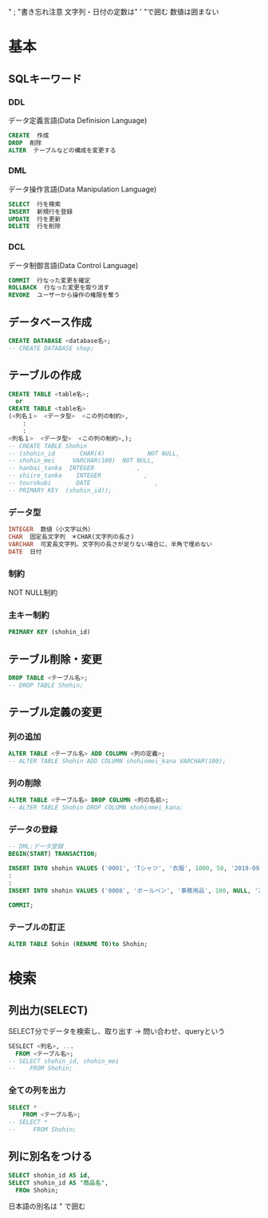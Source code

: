 " ; "書き忘れ注意
文字列・日付の定数は" ' "で囲む
数値は囲まない

# 基本
## SQLキーワード
### DDL
データ定義言語(Data Definision Language)

```sql
CREATE  作成
DROP  削除
ALTER  テーブルなどの構成を変更する
```

### DML
データ操作言語(Data Manipulation Language)

```sql
SELECT  行を検索
INSERT  新規行を登録
UPDATE  行を更新
DELETE  行を削除
```

### DCL
データ制御言語(Data Control Language)

```sql
COMMIT  行なった変更を確定
ROLLBACK  行なった変更を取り消す
REVOKE  ユーザーから操作の権限を奪う
```

## データベース作成

```sql
CREATE DATABASE <database名>;
-- CREATE DATABASE shop;
```

## テーブルの作成
```sql
CREATE TABLE <table名>;
  or
CREATE TABLE <table名>
(<列名１>  <データ型>  <この列の制約>,
    :
    :
<列名１>  <データ型>  <この列の制約>,);
-- CREATE TABLE Shohin
-- (shohin_id       CHAR(4)            NOT NULL,
-- shohin_mei     VARCHAR(100)  NOT NULL,
-- hanbai_tanka  INTEGER            ,
-- shiire_tanka    INTEGER            ,
-- tourokubi       DATE                  ,
-- PRIMARY KEY  (shohin_id));
```

### データ型
```sql
INTEGER  数値（小文字以外）
CHAR  固定長文字列　＊CHAR(文字列の長さ)
VARCHAR  可変長文字列。文字列の長さが足りない場合に、半角で埋めない
DATE  日付
```

### 制約
NOT NULL制約

### 主キー制約

```sql
PRIMARY KEY (shohin_id)
```

## テーブル削除・変更

```sql
DROP TABLE <テーブル名>;
-- DROP TABLE Shohin;
```
## テーブル定義の変更
### 列の追加

```sql
ALTER TABLE <テーブル名> ADD COLUMN <列の定義>;
-- ALTER TABLE Shohin ADD COLUMN shohinmei_kana VARCHAR(100);
```

### 列の削除

```sql
ALTER TABLE <テーブル名> DROP COLUMN <列の名前>;
-- ALTER TABLE Shohin DROP COLUMN shohinmei_kana;
```

### データの登録

```sql
-- DML:データ登録
BEGIN(START) TRANSACTION;

INSERT INTO shohin VALUES ('0001', 'Tシャツ', '衣服', 1000, 50, '2019-09-21');
:
:
INSERT INTO shohin VALUES ('0008', 'ボールペン', '事務用品', 100, NULL, '2009-11-11');

COMMIT;
```

### テーブルの訂正

```sql
ALTER TABLE Sohin (RENAME TO)to Shohin;
```

# 検索
## 列出力(SELECT)
SELECT分でデータを検索し、取り出す -> 問い合わせ、queryという

```sql
SESLECT <列名>, ...
  FROM <テーブル名>;
-- SELECT shohin_id, shohin_mei
--    FROM Shohin;
```

### 全ての列を出力

```sql
SELECT *
    FROM <テーブル名>;
-- SELECT *
--     FROM Shohin;
```
## 列に別名をつける

```sql
SELECT shohin_id AS id,
SELECT shohin_id AS "商品名",
  FROm Shohin;
```

日本語の別名は " で囲む










